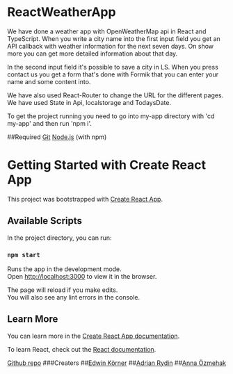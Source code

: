 # ReactWeatherApp
We have done a weather app with OpenWeatherMap api in React and TypeScript.
When you write a city name into the first input field you get an API callback with weather information for the next seven days.
On show more you can get more detailed information about that day. 

In the second input field it's possible to save a city in LS. 
When you press contact us you get a form that's done with Formik that you can enter your name and some content into. 

We have also used React-Router to change the URL for the different pages. We have used State in Api, localstorage and TodaysDate.

To get the project running you need to go into my-app directory with 'cd my-app' and then run 'npm i'.

##Required
[Git](https://git-scm.com/)
[Node.js](https://nodejs.org/) (with npm)

# Getting Started with Create React App

This project was bootstrapped with [Create React App](https://github.com/facebook/create-react-app).

## Available Scripts

In the project directory, you can run:

### `npm start`

Runs the app in the development mode.\
Open [http://localhost:3000](http://localhost:3000) to view it in the browser.

The page will reload if you make edits.\
You will also see any lint errors in the console.

## Learn More

You can learn more in the [Create React App documentation](https://facebook.github.io/create-react-app/docs/getting-started).

To learn React, check out the [React documentation](https://reactjs.org/).


[Github repo](https://github.com/AdrianRydin/ReactWeatherApp)
###Creaters
##[Edwin Körner](https://github.com/EdwinKorner)
##[Adrian Rydin](https://github.com/AdrianRydin)
##[Anna Özmehak](https://github.com/A-Ozmehak)

